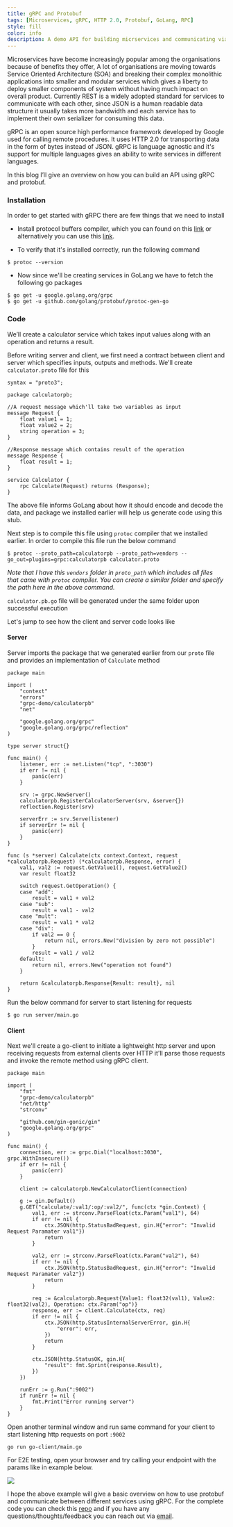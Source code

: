 ```yaml
---
title: gRPC and Protobuf
tags: [Microservices, gRPC, HTTP 2.0, Protobuf, GoLang, RPC]
style: fill
color: info
description: A demo API for building micrservices and communicating via gRPC
---
```


Microservices have become increasingly popular among the organisations because of benefits they offer, A lot of organisations are moving towards Service Oriented Architecture (SOA) and breaking their complex monolithic applications into smaller and modular services which gives a liberty to deploy smaller components of system without having much impact on overall product.
Currently REST is a widely adopted standard for services to communicate with each other, since JSON is a human readable data structure it usually takes more bandwidth and each service has to implement their own serializer for consuming this data.


gRPC is an open source high performance framework developed by Google used for calling remote procedures. It uses HTTP 2.0 for transporting data in the form of bytes instead of JSON. gRPC is language agnostic and it's support for multiple languages gives an ability to write services in different languages.

In this blog I’ll give an overview on how you can build an API using gRPC and protobuf.


### Installation

In order to get started with gRPC there are few things that we need to install

- Install protocol buffers compiler, which you can found on this [link](https://developers.google.com/protocol-buffers) or alternatively you can use this [link](http://google.github.io/proto-lens/installing-protoc.html).

- To verify that it's installed correctly, run the following command
 ```
 $ protoc --version
 ```
- Now since we'll be creating services in GoLang we have to fetch the following go packages
 ```
 $ go get -u google.golang.org/grpc
 $ go get -u github.com/golang/protobuf/protoc-gen-go
 ```

### Code

We’ll create a calculator service which takes input values along with an operation and returns a result. 

Before writing server and client, we first need a contract between client and server which specifies inputs, outputs and methods. We'll create  `calculator.proto` file for this
```
syntax = "proto3";

package calculatorpb;

//A request message which'll take two variables as input
message Request {
    float value1 = 1;
    float value2 = 2;
    string operation = 3;
}

//Response message which contains result of the operation
message Response {
    float result = 1;
}

service Calculator {
    rpc Calculate(Request) returns (Response);
}
```

The above file informs GoLang about how it should encode and decode the data, and package we installed earlier will help us generate code using this stub.

Next step is to compile this file using `protoc` compiler that we installed earlier. In order to compile this file run the below command 
```
$ protoc --proto_path=calculatorpb --proto_path=vendors --go_out=plugins=grpc:calculatorpb calculator.proto
```

*Note that I have this `vendors` folder in `proto_path` which includes all files that came with `protoc` compiler. You can create a similar folder and specify the path here in the above command.*

`calculator.pb.go` file will be generated under the same folder upon successful execution

Let's jump to see how the client and server code looks like

#### Server

Server imports the package that we generated earlier from our `proto` file and provides an implementation of `Calculate` method

```
package main

import (
	"context"
	"errors"
	"grpc-demo/calculatorpb"
	"net"

	"google.golang.org/grpc"
	"google.golang.org/grpc/reflection"
)

type server struct{}

func main() {
	listener, err := net.Listen("tcp", ":3030")
	if err != nil {
		panic(err)
	}

	srv := grpc.NewServer()
	calculatorpb.RegisterCalculatorServer(srv, &server{})
	reflection.Register(srv)

	serverErr := srv.Serve(listener)
	if serverErr != nil {
		panic(err)
	}
}

func (s *server) Calculate(ctx context.Context, request *calculatorpb.Request) (*calculatorpb.Response, error) {
	val1, val2 := request.GetValue1(), request.GetValue2()
	var result float32

	switch request.GetOperation() {
	case "add":
		result = val1 + val2
	case "sub":
		result = val1 - val2
	case "mult":
		result = val1 * val2
	case "div":
		if val2 == 0 {
			return nil, errors.New("division by zero not possible")
		}
		result = val1 / val2
	default:
		return nil, errors.New("operation not found")
	}

	return &calculatorpb.Response{Result: result}, nil
}

```

Run the below command for server to start listening for requests
```
$ go run server/main.go
```


#### Client

Next we'll create a go-client to initiate a lightweight http server and upon receiving requests from external clients over HTTP it'll parse those requests and invoke the remote method using gRPC client.  

```
package main

import (
	"fmt"
	"grpc-demo/calculatorpb"
	"net/http"
	"strconv"

	"github.com/gin-gonic/gin"
	"google.golang.org/grpc"
)

func main() {
	connection, err := grpc.Dial("localhost:3030", grpc.WithInsecure())
	if err != nil {
		panic(err)
	}

	client := calculatorpb.NewCalculatorClient(connection)

	g := gin.Default()
	g.GET("calculate/:val1/:op/:val2/", func(ctx *gin.Context) {
		val1, err := strconv.ParseFloat(ctx.Param("val1"), 64)
		if err != nil {
			ctx.JSON(http.StatusBadRequest, gin.H{"error": "Invalid Request Paramater val1"})
			return
		}

		val2, err := strconv.ParseFloat(ctx.Param("val2"), 64)
		if err != nil {
			ctx.JSON(http.StatusBadRequest, gin.H{"error": "Invalid Request Paramater val2"})
			return
		}

		req := &calculatorpb.Request{Value1: float32(val1), Value2: float32(val2), Operation: ctx.Param("op")}
		response, err := client.Calculate(ctx, req)
		if err != nil {
			ctx.JSON(http.StatusInternalServerError, gin.H{
				"error": err,
			})
			return
		}

		ctx.JSON(http.StatusOK, gin.H{
			"result": fmt.Sprint(response.Result),
		})
	})

	runErr := g.Run(":9002")
	if runErr != nil {
		fmt.Print("Error running server")
	}
}
```

Open another terminal window and run same command for your client to start listening http requests on port `:9002`
```
go run go-client/main.go
```

For E2E testing, open your browser and try calling your endpoint with the params like in example below.

![](../assets/images/grpc-product.png)

I hope the above example will give a basic overview on how to use protobuf and communicate between different services using gRPC. For the complete code you can check this [repo](https://github.com/ashhadsheikh/grpc-demo) and if you have any questions/thoughts/feedback you can reach out via [email](mailto:ashhadsheikh@hotmail.com).